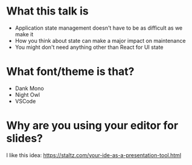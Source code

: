 # What this talk is

- Application state management doesn't have to be as difficult as we make it
- How you think about state can make a major impact on maintenance
- You might don't need anything other than React for UI state

# What font/theme is that?

- Dank Mono
- Night Owl
- VSCode

# Why are you using your editor for slides?

I like this idea: https://staltz.com/your-ide-as-a-presentation-tool.html
